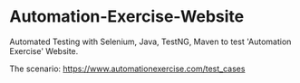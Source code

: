 # Automation-Exercise-Website
Automated Testing with Selenium, Java, TestNG, Maven to test 'Automation Exercise' Website.

The scenario: https://www.automationexercise.com/test_cases
